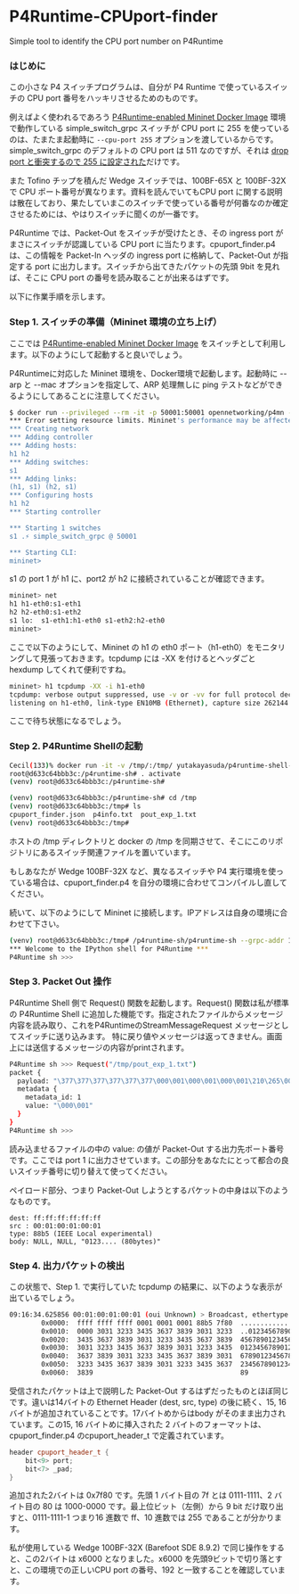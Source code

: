 # P4Runtime-CPUport-finder
Simple tool to identify the CPU port number on P4Runtime

### はじめに

この小さな P4 スイッチプログラムは、自分が P4 Runtime で使っているスイッチの CPU port 番号をハッキリさせるためのものです。

例えばよく使われるであろう [P4Runtime-enabled Mininet Docker Image](https://hub.docker.com/r/opennetworking/p4mn) 環境で動作している simple_switch_grpc スイッチが CPU port に 255 を使っているのは、たまたま起動時に `--cpu-port 255` オプションを渡しているからです。simple_switch_grpc のデフォルトの CPU port は 511 なのですが、それは [drop port と衝突するので 255 に設定された](https://github.com/p4lang/behavioral-model/issues/831)だけです。

また Tofino チップを積んだ Wedge スイッチでは、100BF-65X と 100BF-32X で CPU ポート番号が異なります。資料を読んでいてもCPU port に関する説明は散在しており、果たしていまこのスイッチで使っている番号が何番なのか確定させるためには、やはりスイッチに聞くのが一番です。

P4Runtime では、Packet-Out をスイッチが受けたとき、その ingress port がまさにスイッチが認識している CPU port に当たります。cpuport_finder.p4 は、この情報を Packet-In ヘッダの ingress port に格納して、Packet-Out が指定する port に出力します。スイッチから出てきたパケットの先頭 9bit を見れば、そこに CPU port の番号を読み取ることが出来るはずです。

以下に作業手順を示します。

### Step 1. スイッチの準備（Mininet 環境の立ち上げ）

ここでは [P4Runtime-enabled Mininet Docker Image](https://hub.docker.com/r/opennetworking/p4mn) をスイッチとして利用します。以下のようにして起動すると良いでしょう。

P4Runtimeに対応した Mininet 環境を、Docker環境で起動します。起動時に --arp と --mac オプションを指定して、ARP 処理無しに ping テストなどができるようにしてあることに注意してください。

```bash
$ docker run --privileged --rm -it -p 50001:50001 opennetworking/p4mn --arp --topo single,2 --mac
*** Error setting resource limits. Mininet's performance may be affected.
*** Creating network
*** Adding controller
*** Adding hosts:
h1 h2 
*** Adding switches:
s1 
*** Adding links:
(h1, s1) (h2, s1) 
*** Configuring hosts
h1 h2 
*** Starting controller

*** Starting 1 switches
s1 .⚡️ simple_switch_grpc @ 50001

*** Starting CLI:
mininet>
```

s1 の port 1 が h1 に、port2 が h2 に接続されていることが確認できます。

```bash
mininet> net
h1 h1-eth0:s1-eth1
h2 h2-eth0:s1-eth2
s1 lo:  s1-eth1:h1-eth0 s1-eth2:h2-eth0
mininet> 
```

ここで以下のようにして、Mininet の h1 の eth0 ポート（h1-eth0）をモニタリングして見張っておきます。tcpdump には -XX を付けるとヘッダごと hexdump してくれて便利ですね。

```bash
mininet> h1 tcpdump -XX -i h1-eth0
tcpdump: verbose output suppressed, use -v or -vv for full protocol decode
listening on h1-eth0, link-type EN10MB (Ethernet), capture size 262144 bytes
```
ここで待ち状態になるでしょう。

### Step 2. P4Runtime Shellの起動

```bash
Cecil(133)% docker run -it -v /tmp/:/tmp/ yutakayasuda/p4runtime-shell-dev /bin/bash
root@d633c64bbb3c:/p4runtime-sh# . activate 
(venv) root@d633c64bbb3c:/p4runtime-sh# 

(venv) root@d633c64bbb3c:/p4runtime-sh# cd /tmp
(venv) root@d633c64bbb3c:/tmp# ls
cpuport_finder.json  p4info.txt  pout_exp_1.txt
(venv) root@d633c64bbb3c:/tmp# 
```
ホストの /tmp ディレクトリと docker の /tmp を同期させて、そこにこのリポジトリにあるスイッチ関連ファイルを置いています。

もしあなたが Wedge 100BF-32X など、異なるスイッチや P4 実行環境を使っている場合は、cpuport_finder.p4 を自分の環境に合わせてコンパイルし直してください。

続いて、以下のようにして Mininet に接続します。IPアドレスは自身の環境に合わせて下さい。

```bash
(venv) root@d633c64bbb3c:/tmp# /p4runtime-sh/p4runtime-sh --grpc-addr 192.168.XX.XX:50001 --device-id 1 --election-id 0,1 --config p4info.txt,cpuport_finder.json
*** Welcome to the IPython shell for P4Runtime ***
P4Runtime sh >>>
```

### Step 3. Packet Out 操作

P4Runtime Shell 側で Request() 関数を起動します。Request() 関数は私が標準の P4Runtime Shell に追加した機能です。指定されたファイルからメッセージ内容を読み取り、これをP4RuntimeのStreamMessageRequest メッセージとしてスイッチに送り込みます。
特に戻り値やメッセージは返ってきません。画面上には送信するメッセージの内容がprintされます。

```bash
P4Runtime sh >>> Request("/tmp/pout_exp_1.txt")                                                                                                 
packet {
  payload: "\377\377\377\377\377\377\000\001\000\001\000\001\210\265\000\00001234567890123456789012345678901234567890123456789012345678901234567890123456789"
  metadata {
    metadata_id: 1
    value: "\000\001"
  }
}
P4Runtime sh >>>
```

読み込ませるファイルの中の value: の値が Packet-Out する出力先ポート番号です。ここでは port 1 に出力させています。この部分をあなたにとって都合の良いスイッチ番号に切り替えて使ってください。

ペイロード部分、つまり Packet-Out しようとするパケットの中身は以下のようなものです。

```pseucode
dest: ff:ff:ff:ff:ff:ff 
src : 00:01:00:01:00:01
type: 88b5 (IEEE Local experimental)
body: NULL, NULL, "0123.... (80bytes)"
```

### Step 4. 出力パケットの検出

この状態で、Step 1. で実行していた tcpdump の結果に、以下のような表示が出ているでしょう。
```bash
09:16:34.625856 00:01:00:01:00:01 (oui Unknown) > Broadcast, ethertype Unknown (0x88b5), length 98:
        0x0000:  ffff ffff ffff 0001 0001 0001 88b5 7f80  ................
        0x0010:  0000 3031 3233 3435 3637 3839 3031 3233  ..01234567890123
        0x0020:  3435 3637 3839 3031 3233 3435 3637 3839  4567890123456789
        0x0030:  3031 3233 3435 3637 3839 3031 3233 3435  0123456789012345
        0x0040:  3637 3839 3031 3233 3435 3637 3839 3031  6789012345678901
        0x0050:  3233 3435 3637 3839 3031 3233 3435 3637  2345678901234567
        0x0060:  3839                                     89
```

受信されたパケットは上で説明した Packet-Out するはずだったものとほぼ同じです。違いは14バイトの Ethernet Header (dest, src, type) の後に続く、15, 16 バイトが追加されていることです。17バイトめからはbody がそのまま出力されています。この15, 16 バイトめに挿入された 2 バイトのフォーマットは、cpuport_finder.p4 のcpuport_header_t で定義されています。 

```C++
header cpuport_header_t {
    bit<9> port;
    bit<7> _pad;
}
```

追加された2バイトは 0x7f80 です。先頭 1 バイト目の 7f とは 0111-1111、2 バイト目の 80 は 1000-0000 です。最上位ビット（左側）から 9 bit だけ取り出すと、0111-1111-1 つまり16 進数で ff、10 進数では 255 であることが分かります。

私が使用している Wedge 100BF-32X (Barefoot SDE 8.9.2) で同じ操作をすると、この2バイトは x6000 となりました。x6000 を先頭9ビットで切り落とすと、この環境での正しいCPU port の番号、192 と一致することを確認しています。



